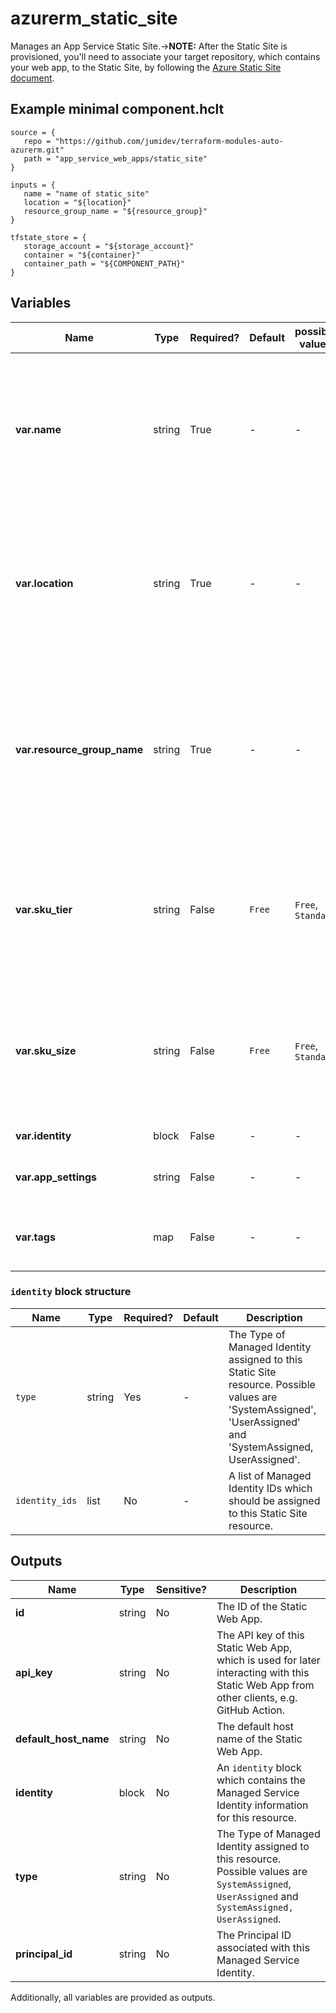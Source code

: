 # azurerm_static_site

Manages an App Service Static Site.->**NOTE:** After the Static Site is provisioned, you'll need to associate your target repository, which contains your web app, to the Static Site, by following the [Azure Static Site document](https://docs.microsoft.com/azure/static-web-apps/github-actions-workflow).

## Example minimal component.hclt

```hcl
source = {
   repo = "https://github.com/jumidev/terraform-modules-auto-azurerm.git" 
   path = "app_service_web_apps/static_site" 
}

inputs = {
   name = "name of static_site" 
   location = "${location}" 
   resource_group_name = "${resource_group}" 
}

tfstate_store = {
   storage_account = "${storage_account}" 
   container = "${container}" 
   container_path = "${COMPONENT_PATH}" 
}

```

## Variables

| Name | Type | Required? |  Default  |  possible values |  Description |
| ---- | ---- | --------- |  ----------- | ----------- | ----------- |
| **var.name** | string | True | -  |  -  |  The name which should be used for this Static Web App. Changing this forces a new Static Web App to be created. | 
| **var.location** | string | True | -  |  -  |  The Azure Region where the Static Web App should exist. Changing this forces a new Static Web App to be created. | 
| **var.resource_group_name** | string | True | -  |  -  |  The name of the Resource Group where the Static Web App should exist. Changing this forces a new Static Web App to be created. | 
| **var.sku_tier** | string | False | `Free`  |  `Free`, `Standard`  |  Specifies the SKU tier of the Static Web App. Possible values are `Free` or `Standard`. Defaults to `Free`. | 
| **var.sku_size** | string | False | `Free`  |  `Free`, `Standard`  |  Specifies the SKU size of the Static Web App. Possible values are `Free` or `Standard`. Defaults to `Free`. | 
| **var.identity** | block | False | -  |  -  |  An `identity` block. | 
| **var.app_settings** | string | False | -  |  -  |  A key-value pair of App Settings. | 
| **var.tags** | map | False | -  |  -  |  A mapping of tags to assign to the resource. | 

### `identity` block structure

| Name | Type | Required? | Default | Description |
| ---- | ---- | --------- | ------- | ----------- |
| `type` | string | Yes | - | The Type of Managed Identity assigned to this Static Site resource. Possible values are 'SystemAssigned', 'UserAssigned' and 'SystemAssigned, UserAssigned'. |
| `identity_ids` | list | No | - | A list of Managed Identity IDs which should be assigned to this Static Site resource. |



## Outputs

| Name | Type | Sensitive? | Description |
| ---- | ---- | --------- | --------- |
| **id** | string | No  | The ID of the Static Web App. | 
| **api_key** | string | No  | The API key of this Static Web App, which is used for later interacting with this Static Web App from other clients, e.g. GitHub Action. | 
| **default_host_name** | string | No  | The default host name of the Static Web App. | 
| **identity** | block | No  | An `identity` block which contains the Managed Service Identity information for this resource. | 
| **type** | string | No  | The Type of Managed Identity assigned to this resource. Possible values are `SystemAssigned`, `UserAssigned` and `SystemAssigned, UserAssigned`. | 
| **principal_id** | string | No  | The Principal ID associated with this Managed Service Identity. | 

Additionally, all variables are provided as outputs.
